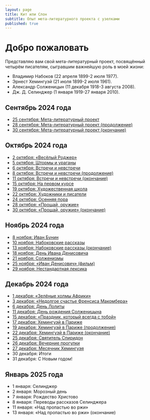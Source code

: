 ```yaml
---
layout: page
title: Кит или Слон
subtitle: Опыт мета-литературного проекта с узелками
published: true
---
```


# Добро пожаловать

Представляю вам свой мета-литературный проект, посвящённый четырём писателям, сыгравшим важнейшую роль в моей жизни: 
* Владимир Набоков (22 апреля 1899-2 июля 1977).
* Эрнест Хемингуэй (21 июля 1899-2 июля 1961).
* Александр Солженицын (11 декабря 1918-3 августа 2008).
* Дж. Д. Селинджер (1 января 1919-27 января 2010).

## Сентябрь 2024 года

* [25 сентября: Мета-литературный проект](https://kitilislon.github.io/2024-09-25)
* [28 сентября: Мета-литературный проект (продолжение)](https://kitilislon.github.io/2024-09-28)
* [30 сентября: Мета-литературный проект (окончание)](https://kitilislon.github.io/2024-09-30)

## Октябрь 2024 года

* [2 октября: «Весёлый Роджер»](https://kitilislon.github.io/2024-10-02)
* [5 октября: Штормы и ураганы](https://kitilislon.github.io/2024-10-05)
* [6 октября: Встречи и невстречи](https://kitilislon.github.io/2024-10-06)
* [8 октября: Встречи и невстречи (продолжение)](https://kitilislon.github.io/2024-10-08)
* [11 октября: Встречи и невстречи (окончание)](https://kitilislon.github.io/2024-10-11)
* [15 октября: На первом курсе](https://kitilislon.github.io/2024-10-15)
* [19 октября: Художественная школа](https://kitilislon.github.io/2024-10-19)
* [22 октября: Художники и писатели](https://kitilislon.github.io/2024-10-22)
* [24 октября: Осенняя пора](https://kitilislon.github.io/2024-10-24)
* [28 октября: «Прощай, оружие»](https://kitilislon.github.io/2024-10-28)
* [30 октября: «Прощай, оружие» (окончание) ](https://kitilislon.github.io/2024-10-30)

## Ноябрь 2024 года

* [8 ноября: Иван Бунин](https://kitilislon.github.io/2024-11-08)
* [10 ноября: Набоковские рассказы](https://kitilislon.github.io/2024-11-10)
* [13 ноября: Набоковские рассказы (окончание)](https://kitilislon.github.io/2024-11-13)
* [18 ноября: День Ивана Денисовича](https://kitilislon.github.io/2024-11-18)
* [21 ноября: Солженизмы](https://kitilislon.github.io/2024-11-21)
* [25 ноября: «Иван Денисович» (фильм)](https://kitilislon.github.io/2024-11-25)
* [29 ноября: Нестандартная лексика](https://kitilislon.github.io/2024-11-29)

## Декабрь 2024 года

* [1 декабря: «Зелёные холмы Африки»](https://kitilislon.github.io/2024-12-01)
* [3 декабря: «Недолгое счастье Френсиса Макомбера»](https://kitilislon.github.io/2024-12-03)
* [6 декабря: День Лолиты](https://kitilislon.github.io/2024-12-06)
* [11 декабря: День рождения Солженицына](https://kitilislon.github.io/2024-12-11)
* [15 декабря: «Праздник, который всегда с тобой»](https://kitilislon.github.io/2024-12-15)
* [17 декабря: Хемингуэй в Париже](https://kitilislon.github.io/2024-12-17)
* [19 декабря: Хемингуэй в Париже (продолжение)](https://kitilislon.github.io/2024-12-19)
* [22 декабря: Хемингуэй в Париже (окончание)](https://kitilislon.github.io/2024-12-22)
* [25 декабря: Святитель Спиридон](https://kitilislon.github.io/2024-12-25)
* [26 декабря: Вечерние прогулки](https://kitilislon.github.io/2024-12-26)
* [27 декабря: Месячник Хемингуэя](https://kitilislon.github.io/2024-12-27)
* 30 декабря: Итоги
* 31 декабря: С Новым годом!

## Январь 2025 года

* 1 января: Селинджер
* 2 января: Морозный день
* 7 января: Рождество Христово
* 8 января: Переводы рассказов Селинджера
* 11 января: «Над пропастью во ржи»
* 13 января: «Над пропастью во ржи» (окончание)


